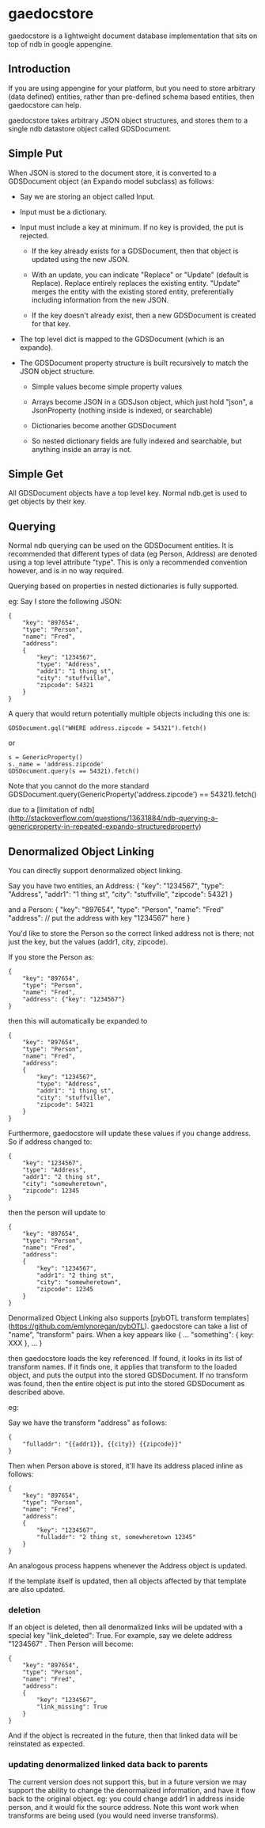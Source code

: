 gaedocstore
===========

gaedocstore is a lightweight document database implementation that sits on top of  ndb in google appengine.

## Introduction

If you are using appengine for your platform, but you need to store arbitrary (data defined) entities, 
rather than pre-defined schema based entities, then gaedocstore can help.

gaedocstore takes arbitrary JSON object structures, and stores them to a single ndb datastore object called GDSDocument.

## Simple Put

When JSON is stored to the document store, it is converted to a GDSDocument object (an Expando model subclass) as follows:

- Say we are storing an object called Input.

- Input must be a dictionary.

- Input must include a key at minimum. If no key is provided, the put is rejected.

    - If the key already exists for a GDSDocument, then that object is updated using the new JSON. 

    - With an update, you can indicate "Replace" or "Update" (default is Replace). 
Replace entirely replaces the existing entity. "Update"
merges the entity with the existing stored entity, preferentially including information from the new JSON.

    - If the key doesn't already exist, then a new GDSDocument is created for that key.


- The top level dict is mapped to the GDSDocument (which is an expando).

- The GDSDocument property structure is built recursively to match the JSON object structure.
    - Simple values become simple property values
    
    - Arrays become JSON in a GDSJson object, which just hold "json", a JsonProperty (nothing inside is indexed, or searchable)
    
    - Dictionaries become another GDSDocument

    - So nested dictionary fields are fully indexed and searchable, but anything inside an array is not.

## Simple Get

All GDSDocument objects have a top level key. Normal ndb.get is used to get objects by their key.

## Querying

Normal ndb querying can be used on the GDSDocument entities. It is recommended that different types of data (eg Person, Address) 
are denoted using a top level attribute "type". This is only a recommended convention however, and is in no way
required.

Querying based on properties in nested dictionaries is fully supported. 

eg: Say I store the following JSON:

    {
        "key": "897654",
        "type": "Person",
        "name": "Fred",
        "address": 
        {
            "key": "1234567",
            "type": "Address",
            "addr1": "1 thing st",
            "city": "stuffville",
            "zipcode": 54321
        }
    }

A query that would return potentially multiple objects including this one is:

    GDSDocument.gql("WHERE address.zipcode = 54321").fetch()

or 

    s = GenericProperty()
    s._name = 'address.zipcode'
    GDSDocument.query(s == 54321).fetch()

Note that you cannot do the more standard
    GDSDocument.query(GenericProperty('address.zipcode') == 54321).fetch()

due to a [limitation of ndb] (http://stackoverflow.com/questions/13631884/ndb-querying-a-genericproperty-in-repeated-expando-structuredproperty)

## Denormalized Object Linking

You can directly support denormalized object linking.

Say you have two entities, an Address:
    {
        "key": "1234567",
        "type": "Address",
        "addr1": "1 thing st",
        "city": "stuffville",
        "zipcode": 54321
    }

and a Person:
    {
        "key": "897654",
        "type": "Person",
        "name": "Fred"
        "address": // put the address with key "1234567" here
    }

You'd like to store the Person so the correct linked address not is there; not just the key, but the values (addr1, city, zipcode).

If you store the Person as:

    {
        "key": "897654",
        "type": "Person",
        "name": "Fred",
        "address": {"key": "1234567"}
    }

then this will automatically be expanded to 

    {
        "key": "897654",
        "type": "Person",
        "name": "Fred",
        "address": 
        {
            "key": "1234567",
            "type": "Address",
            "addr1": "1 thing st",
            "city": "stuffville",
            "zipcode": 54321
        }
    }

Furthermore, gaedocstore will update these values if you change address. So if address changed to:

    {
        "key": "1234567",
        "type": "Address",
        "addr1": "2 thing st",
        "city": "somewheretown",
        "zipcode": 12345
    }

then the person will update to

    {
        "key": "897654",
        "type": "Person",
        "name": "Fred",
        "address": 
        {
            "key": "1234567",
            "addr1": "2 thing st",
            "city": "somewheretown",
            "zipcode": 12345
        }
    }

Denormalized Object Linking also supports [pybOTL transform templates] (https://github.com/emlynoregan/pybOTL). gaedocstore
can take a list of "name", "transform" pairs. When a key appears like 
    {
        ...
        "something": { key: XXX },
        ...
    }
    
then gaedocstore loads the key referenced. If found, it looks in its list of transform names. If it finds one, it applies
that transform to the loaded object, and puts the output into the stored GDSDocument. If no transform was found, then the 
entire object is put into the stored GDSDocument as described above.

eg:

Say we have the transform "address" as follows:

    {
        "fulladdr": "{{addr1}}, {{city}} {{zipcode}}"
    }
    
Then when Person above is stored, it'll have its address placed inline as follows:

    {
        "key": "897654",
        "type": "Person",
        "name": "Fred",
        "address": 
        {
            "key": "1234567",
            "fulladdr": "2 thing st, somewheretown 12345"
        }
    }

An analogous process happens whenever the Address object is updated.

If the template itself is updated, then all objects affected by that template are also updated.

### deletion

If an object is deleted, then all denormalized links will be updated with a special key "link_deleted": True. For example, say 
we delete address "1234567" . Then Person will become:

    {
        "key": "897654",
        "type": "Person",
        "name": "Fred",
        "address": 
        {
            "key": "1234567",
            "link_missing": True
        }
    }

And if the object is recreated in the future, then that linked data will be reinstated as expected.

### updating denormalized linked data back to parents

The current version does not support this, but in a future version we may support the ability to change the denormalized information,
and have it flow back to the original object. eg: you could change addr1 in address inside person, and it would 
fix the source address. Note this wont work when transforms are being used (you would need inverse transforms).

